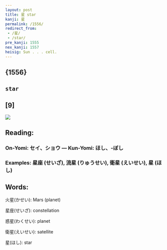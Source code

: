 ```yaml
---
layout: post
title: 星 star
kanji: 星
permalink: /1556/
redirect_from:
 - /星/
 - /star/
pre_kanji: 1555
nex_kanji: 1557
heisig: Sun . . . cell.
---
```


## {1556}

## `star`

## [9]

<div class="stroke"><img src="E6989F.png" /></div>

## Reading:

### On-Yomi: セイ、ショウ &mdash; Kun-Yomi: ほし、-ぼし

### Examples: 星座 (せいざ), 流星 (りゅうせい), 衛星 (えいせい), 星 (ほし)

## Words:

火星(かせい): Mars (planet)

星座(せいざ): constellation

惑星(わくせい): planet

衛星(えいせい): satellite

星(ほし): star
